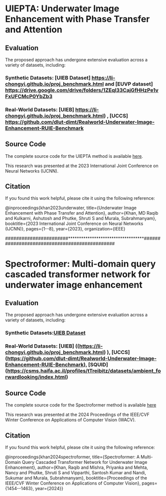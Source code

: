 # UIEPTA: Underwater Image Enhancement with Phase Transfer and Attention

## Evaluation
The proposed approach has undergone extensive evaluation across a variety of datasets, including:

### Synthetic Datasets: [UIEB Dataset] https://li-chongyi.github.io/proj_benchmark.html and [EUVP dataset] https://drive.google.com/drive/folders/1ZEql33CajGfHHzPe1vFxUFCMcP0YbZb3
### Real-World Datasets: [UIEB] https://li-chongyi.github.io/proj_benchmark.html) , [UCCS] https://github.com/dlut-dimt/Realworld-Underwater-Image-Enhancement-RUIE-Benchmark


## Source Code
The complete source code for the UIEPTA method is available [here](https://github.com/Mdraqibkhan/UIEPTA).

This research was presented at the 2023 International Joint Conference on Neural Networks (IJCNN).

## Citation
If you found this work helpful, please cite it using the following reference:

@inproceedings{khan2023underwater, 
  title={Underwater Image Enhancement with Phase Transfer and Attention}, 
  author={Khan, MD Raqib and Kulkarni, Ashutosh and Phutke, Shruti S and Murala, Subrahmanyam}, 
  booktitle={2023 International Joint Conference on Neural Networks (IJCNN)}, 
  pages={1--8}, 
  year={2023}, 
  organization={IEEE}


#######################***********************************##############################################

# Spectroformer: Multi-domain query cascaded transformer network for underwater image enhancement

## Evaluation
The proposed approach has undergone extensive evaluation across a variety of datasets, including:

### Synthetic Datasets:[UIEB Dataset](https://li-chongyi.github.io/proj_benchmark.html)
### Real-World Datasets: [UIEB] ((https://li-chongyi.github.io/proj_benchmark.html) ), [UCCS] (https://github.com/dlut-dimt/Realworld-Underwater-Image-Enhancement-RUIE-Benchmark), [SQUID] (https://csms.haifa.ac.il/profiles/tTreibitz/datasets/ambient_forwardlooking/index.html) 

## Source Code
The complete source code for the Spectroformer method is available [here](https://github.com/Mdraqibkhan/Spectroformer)

This research was presented at the 2024 Proceedings of the IEEE/CVF Winter Conference on Applications of Computer Vision (WACV).

## Citation
If you found this work helpful, please cite it using the following reference:

@inproceedings{khan2024spectroformer,
  title={Spectroformer: A Multi-Domain Query Cascaded Transformer Network for Underwater Image Enhancement},
  author={Khan, Raqib and Mishra, Priyanka and Mehta, Nancy and Phutke, Shruti S and Vipparthi, Santosh Kumar and Nandi, Sukumar and Murala, Subrahmanyam},
  booktitle={Proceedings of the IEEE/CVF Winter Conference on Applications of Computer Vision},
  pages={1454--1463},
  year={2024}}
